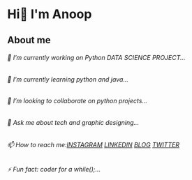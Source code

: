   #                                                                           Hi👋 I'm Anoop


##                     About me                                   

###### 🔭 *I’m currently working on Python DATA SCIENCE PROJECT...*
###### 🌱 I’m currently learning python and java...
###### 👯 I’m looking to collaborate on python projects...
###### 💬 Ask me about tech and graphic designing...
###### 📫 How to reach me:[INSTAGRAM](https://www.instagram.com/anoop.85/) [LINKEDIN](https://www.linkedin.com/in/anoopupadhyay2001/) [BLOG](https://www.the-mute.in/?m=1) [TWITTER](https://mobile.twitter.com/AnoopUp30994118?s=09)
###### ⚡ Fun fact: coder for a while();...
<!--
**Anoop2001/Anoop2001** is a ✨ _special_ ✨ repository because its `README.md` (this file) appears on your GitHub profile.

Here are some ideas to get you started:


* - 
- 💬 Ask me about ...
-
- 😄 Pronouns: ...
- 
-->
